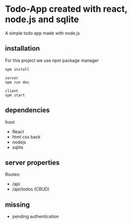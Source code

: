 # Todo-App created with react, node.js and sqlite

A simple todo app made with node.js

## installation
For this project we use npm package manager
```
npm install

server
npm run dev

client
npm start
```

## dependencies
front
- React
- html css
back
- nodejs
- sqlite

## server properties

Routes:
- /api
- /api/todos (CRUD)

## missing
* pending authentication